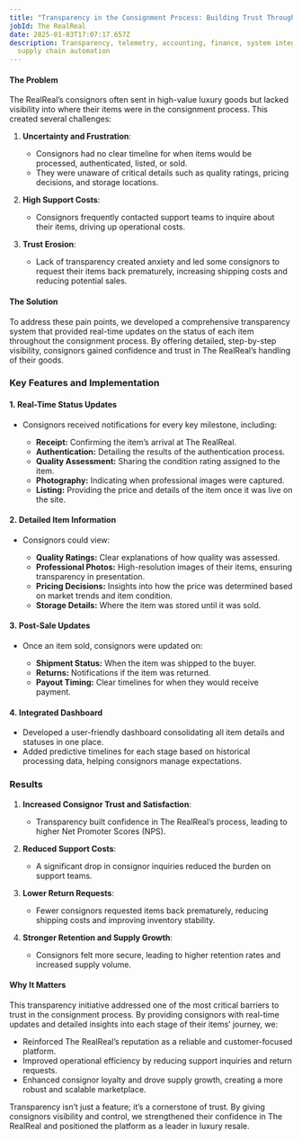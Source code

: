 ```yaml
---
title: "Transparency in the Consignment Process: Building Trust Through Visibility"
jobId: The RealReal
date: 2025-01-03T17:07:17.657Z
description: Transparency, telemetry, accounting, finance, system integration,
  supply chain automation
---
```

#### The Problem

The RealReal’s consignors often sent in high-value luxury goods but lacked visibility into where their items were in the consignment process. This created several challenges:

1. **Uncertainty and Frustration**:

   * Consignors had no clear timeline for when items would be processed, authenticated, listed, or sold.
   * They were unaware of critical details such as quality ratings, pricing decisions, and storage locations.
2. **High Support Costs**:

   * Consignors frequently contacted support teams to inquire about their items, driving up operational costs.
3. **Trust Erosion**:

   * Lack of transparency created anxiety and led some consignors to request their items back prematurely, increasing shipping costs and reducing potential sales.

#### The Solution

To address these pain points, we developed a comprehensive transparency system that provided real-time updates on the status of each item throughout the consignment process. By offering detailed, step-by-step visibility, consignors gained confidence and trust in The RealReal’s handling of their goods.

### Key Features and Implementation

#### 1. **Real-Time Status Updates**

* Consignors received notifications for every key milestone, including:

  * **Receipt:** Confirming the item’s arrival at The RealReal.
  * **Authentication:** Detailing the results of the authentication process.
  * **Quality Assessment:** Sharing the condition rating assigned to the item.
  * **Photography:** Indicating when professional images were captured.
  * **Listing:** Providing the price and details of the item once it was live on the site.

#### 2. **Detailed Item Information**

* Consignors could view:

  * **Quality Ratings:** Clear explanations of how quality was assessed.
  * **Professional Photos:** High-resolution images of their items, ensuring transparency in presentation.
  * **Pricing Decisions:** Insights into how the price was determined based on market trends and item condition.
  * **Storage Details:** Where the item was stored until it was sold.

#### 3. **Post-Sale Updates**

* Once an item sold, consignors were updated on:

  * **Shipment Status:** When the item was shipped to the buyer.
  * **Returns:** Notifications if the item was returned.
  * **Payout Timing:** Clear timelines for when they would receive payment.

#### 4. **Integrated Dashboard**

* Developed a user-friendly dashboard consolidating all item details and statuses in one place.
* Added predictive timelines for each stage based on historical processing data, helping consignors manage expectations.

### Results

1. **Increased Consignor Trust and Satisfaction**:

   * Transparency built confidence in The RealReal’s process, leading to higher Net Promoter Scores (NPS).
2. **Reduced Support Costs**:

   * A significant drop in consignor inquiries reduced the burden on support teams.
3. **Lower Return Requests**:

   * Fewer consignors requested items back prematurely, reducing shipping costs and improving inventory stability.
4. **Stronger Retention and Supply Growth**:

   * Consignors felt more secure, leading to higher retention rates and increased supply volume.

#### Why It Matters

This transparency initiative addressed one of the most critical barriers to trust in the consignment process. By providing consignors with real-time updates and detailed insights into each stage of their items’ journey, we:

* Reinforced The RealReal’s reputation as a reliable and customer-focused platform.
* Improved operational efficiency by reducing support inquiries and return requests.
* Enhanced consignor loyalty and drove supply growth, creating a more robust and scalable marketplace.

Transparency isn’t just a feature; it’s a cornerstone of trust. By giving consignors visibility and control, we strengthened their confidence in The RealReal and positioned the platform as a leader in luxury resale.